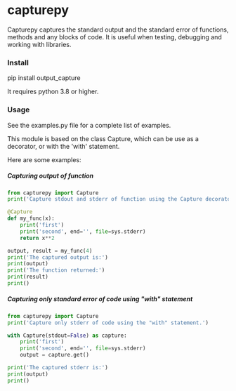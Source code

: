 # capturepy

Capturepy captures the standard output and the standard error of functions, methods and any blocks of code. It is useful when testing, debugging and working with libraries.

### Install

pip install output_capture

It requires python 3.8 or higher.

### Usage

See the examples.py file for a complete list of examples.

This module is based on the class Capture, which can be use as a decorator, or with the 'with' statement.

Here are some examples:

##### Capturing output of function
```python
from capturepy import Capture
print('Capture stdout and stderr of function using the Capture decorator.')

@Capture
def my_func(x):
	print('first')
	print('second', end='', file=sys.stderr)
	return x**2

output, result = my_func(4)
print('The captured output is:')
print(output)
print('The function returned:')
print(result)
print()
```

##### Capturing only standard error of code using "with" statement
```python
from capturepy import Capture
print('Capture only stderr of code using the "with" statement.')

with Capture(stdout=False) as capture:
	print('first')
	print('second', end='', file=sys.stderr)
	output = capture.get()

print('The captured stderr is:')
print(output)
print()
```
